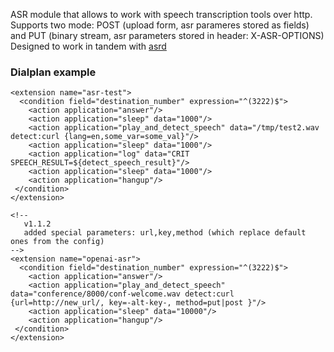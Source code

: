 <p>
  ASR module that allows to work with speech transcription tools over http. <br>
  Supports two mode: POST (upload form, asr parameres stored as fields) and PUT (binary stream, asr parameters stored in header: X-ASR-OPTIONS) <br>
  Designed to work in tandem with <a href="https://github.com/akscf/asrd">asrd</a>
</p>

### Dialplan example
```
<extension name="asr-test">
  <condition field="destination_number" expression="^(3222)$">
    <action application="answer"/>
    <action application="sleep" data="1000"/>
    <action application="play_and_detect_speech" data="/tmp/test2.wav detect:curl {lang=en,some_var=some_val}"/>
    <action application="sleep" data="1000"/>
    <action application="log" data="CRIT SPEECH_RESULT=${detect_speech_result}"/>
    <action application="sleep" data="1000"/>
    <action application="hangup"/>
 </condition>
</extension>

<!--
   v1.1.2
   added special parameters: url,key,method (which replace default ones from the config)
-->
<extension name="openai-asr">
  <condition field="destination_number" expression="^(3222)$">
    <action application="answer"/>
    <action application="play_and_detect_speech" data="conference/8000/conf-welcome.wav detect:curl {url=http://new_url/, key=-alt-key-, method=put|post }"/>
    <action application="sleep" data="10000"/>
    <action application="hangup"/>
 </condition>
</extension>

```
